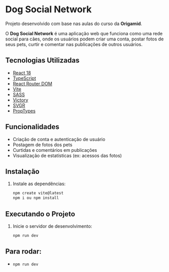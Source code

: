 # Dog Social Network

Projeto desenvolvido com base nas aulas do curso da **Origamid**.

O **Dog Social Network** é uma aplicação web que funciona como uma rede social para cães, onde os usuários podem criar uma conta, postar fotos de seus pets, curtir e comentar nas publicações de outros usuários.

## Tecnologias Utilizadas

- [React 18](https://react.dev/)
- [TypeScript](https://www.typescriptlang.org/)
- [React Router DOM](https://reactrouter.com/en/main)
- [Vite](https://vitejs.dev/)
- [SASS](https://sass-lang.com/)
- [Victory](https://formidable.com/open-source/victory/)
- [SVGR](https://react-svgr.com/)
- [PropTypes](https://reactjs.org/docs/typechecking-with-proptypes.html)


## Funcionalidades

- Criação de conta e autenticação de usuário
- Postagem de fotos dos pets
- Curtidas e comentários em publicações
- Visualização de estatísticas (ex: acessos das fotos)


## Instalação

1. Instale as dependências:

   ```bash
   npm create vite@latest
   npm i ou npm install
   ```

## Executando o Projeto

1. Inicie o servidor de desenvolvimento:

   ```bash
   npm run dev
   ```

## Para rodar:

- `npm run dev`